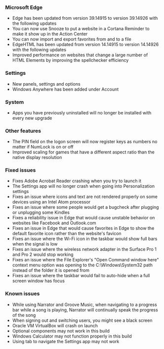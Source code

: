 ### Microsoft Edge
- Edge has been updated from version 39.14915 to version 39.14926 with the following updates
 - You can now use Snooze to put a website in a Cortana Reminder to make it show up in the Action Center
 - You can now import and export favorites from and to a file
- EdgeHTML has been updated from version 14.14915 to version 14.14926 with the following updates
 - Improved performance on websites that change a large number of HTML Elements by improving the spellchecker efficiency

### Settings
- New panels, settings and options
 - Windows Anywhere has been added under Account

### System
- Apps you have previously uninstalled will no longer be installed with every new upgrade

### Other features
- The PIN field on the logon screen will now register keys as numbers no matter if NumLock is on or off
- Improved scaling for games that have a different aspect ratio than the native display resolution

### Fixed issues
- Fixes Adobe Acrobat Reader crashing when you try to launch it
- The Settings app will no longer crash when going into Personalization settings
- Fixes an issue where icons and text are not rendered properly on some devices using an Intel Atom processor
- Fixes an issue where some people would get a bugcheck after plugging or unplugging some Kindles
- Fixes a reliability issue in Edge that would cause unstable behavior on websites like Facebook and Outlook.com
- Fixes an issue in Edge that would cause favorites in Edge to show the default favorite icon rather than the website's favicon
- Fixes an issue where the Wi-Fi icon in the taskbar would show full bars when the signal is low
- Fixes an issue where the wireless network adapter in the Surface Pro 1 and Pro 2 would stop working
- Fixes an issue where the File Explorer's "Open Command window here" context menu option was opening to the C:\Windows\System32 path instead of the folder it is opened from
- Fixes an issue where the taskbar would fail to auto-hide when a full screen window has focus

### Known issues
- While using Narrator and Groove Music, when navigating to a progress bar while a song is playing, Narrator will continually speak the progress of the song
- When signing out and switching users, you might see a black screen
- Oracle VM VirtualBox will crash on launch
- Optional components may not work in this build
- Windows Calculator may not function properly in this build
- Using tab to navigate the Settings app may not work